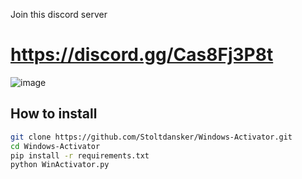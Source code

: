 Join this discord server
# https://discord.gg/Cas8Fj3P8t
![image](https://cdn.discordapp.com/attachments/1222279138342080564/1223006807463559279/image.png?ex=661848d9&is=6605d3d9&hm=a065ce49f61ed09d79d28dfecbd4d57919c5bd2a96239057d3bd58847cc4259f&)

## How to install
```bash
git clone https://github.com/Stoltdansker/Windows-Activator.git
cd Windows-Activator
pip install -r requirements.txt
python WinActivator.py
```

